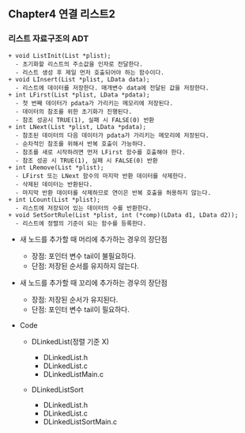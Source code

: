 ## Chapter4 연결 리스트2

### 리스트 자료구조의 ADT
    + void ListInit(List *plist);
      - 초기화할 리스트의 주소값을 인자로 전달한다.
      - 리스트 생성 후 제일 먼저 호출되어야 하는 함수이다.
    + void LInsert(List *plist, LData data);
      - 리스트에 데이터를 저장한다. 매개변수 data에 전달된 값을 저장한다.
    + int LFirst(List *plist, LData *pdata);
      - 첫 번째 데이터가 pdata가 가리키는 메모리에 저장된다.
      - 데이터의 참조를 위한 초기화가 진행된다.
      - 참조 성공시 TRUE(1), 실패 시 FALSE(0) 반환
    + int LNext(List *plist, LData *pdata);
      - 참조된 데이터의 다음 데이터가 pdata가 가리키는 메모리에 저장된다.
      - 순차적인 참조를 위해서 반복 호출이 가능하다.
      - 참조를 새로 시작하려면 먼저 LFirst 함수를 호출해야 한다.
      - 참조 성공 시 TRUE(1), 실패 시 FALSE(0) 반환
    + int LRemove(List *plist);
      - LFirst 또는 LNext 함수의 마지막 반환 데이터를 삭제한다.
      - 삭제된 데이터는 반환된다.
      - 마지막 반환 데이터를 삭제하므로 연이은 반복 호출을 허용하지 않는다.
    + int LCount(List *plist);
      - 리스트에 저장되어 있는 데이터의 수를 반환한다.
    + void SetSortRule(List *plist, int (*comp)(LData d1, LData d2));
      - 리스트에 정렬의 기준이 되는 함수를 등록한다.

+ 새 노드를 추가할 때 머리에 추가하는 경우의 장단점
  + 장점: 포인터 변수 tail이 불필요하다.
  + 단점: 저장된 순서를 유지하지 않는다.

+ 새 노드를 추가할 때 꼬리에 추가하는 경우의 장단점
  + 장점: 저장된 순서가 유지된다.
  + 단점: 포인터 변수 tail이 필요하다.
  
+ Code
  + DLinkedList(정렬 기준 X)
    + DLinkedList.h
    + DLinkedList.c
    + DLinkedListMain.c
  
  + DLinkedListSort 
    + DLinkedList.h
    + DLinkedList.c
    + DLinkedListSortMain.c

